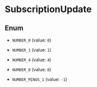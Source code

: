 

# SubscriptionUpdate

## Enum


* `NUMBER_0` (value: `0`)

* `NUMBER_1` (value: `1`)

* `NUMBER_4` (value: `4`)

* `NUMBER_8` (value: `8`)

* `NUMBER_MINUS_1` (value: `-1`)



